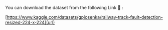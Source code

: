 You can download the dataset from the following Link 🔗 :

[https://www.kaggle.com/datasets/gpiosenka/railway-track-fault-detection-resized-224-x-224](url)